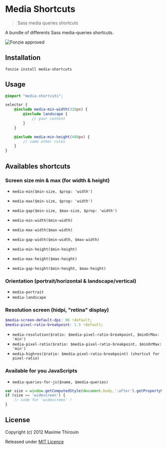 # Media Shortcuts

> Sass media queries shortcuts

A bundle of differents Sass media-queries shortcuts.

![Fonzie approved](https://dl.dropbox.com/u/14108185/Pictures/fonzie.jpg)

## Installation

```
fonzie install media-shortcuts
```

## Usage

```scss
@import "media-shortcuts";
```

```scss
selector {
    @include media-min-width(320px) {
        @include landscape {
            // your content
        }
    }

    @include media-min-height(480px) {
        // some other rules
    }
}
```

## Availables shortcuts

### Screen size min & max (for width & height)

+ `media-min($min-size, $prop: 'width')`
+ `media-max($min-size, $prop: 'width')`
+ `media-gap($min-size, $max-size, $prop: 'width')`

+ `media-min-width($min-width)`
+ `media-max-width($max-width)`
+ `media-gap-width($min-width, $max-width)`

+ `media-min-height($min-height)`
+ `media-max-height($max-height)`
+ `media-gap-height($min-height, $max-height)`

### Orientation (portrait/horizontal & landscape/vertical)

+ `media-portrait`
+ `media-landscape`

### Resolution screen (hidpi, "retina" display)

```scss
$media-screen-default-dpi: 96 !default;
$media-pixel-ratio-breakpoint: 1.5 !default;
```

+ `media-resolution($ratio: $media-pixel-ratio-breakpoint, $minOrMax: 'min')`
+ `media-pixel-ratio($ratio: $media-pixel-ratio-breakpoint, $minOrMax: 'min')`
+ `media-highres($ratio: $media-pixel-ratio-breakpoint) (shortcut for pixel-ratio)`

### Available for you JavaScripts

+ `media-queries-for-js($name, $media-queries)`

```js
var size = window.getComputedStyle(document.body,':after').getPropertyValue('content');
if (size == 'widescreen') {
    // code for 'widescreen' !
}
```

## License

Copyright (c) 2012 Maxime Thirouin

Released under [MIT Licence](http://moox.mit-license.org/)


